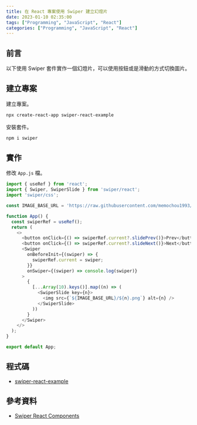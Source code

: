 ```yaml
---
title: 在 React 專案使用 Swiper 建立幻燈片
date: 2023-01-10 02:35:00
tags: ["Programming", "JavaScript", "React"]
categories: ["Programming", "JavaScript", "React"]
---
```


## 前言

以下使用 Swiper 套件實作一個幻燈片，可以使用按鈕或是滑動的方式切換圖片。

## 建立專案

建立專案。

```bash
npx create-react-app swiper-react-example
```

安裝套件。

```bash
npm i swiper
```

## 實作

修改 `App.js` 檔。

```js
import { useRef } from 'react';
import { Swiper, SwiperSlide } from 'swiper/react';
import 'swiper/css';

const IMAGE_BASE_URL = 'https://raw.githubusercontent.com/memochou1993/nft-leopard-cat-images/main/output';

function App() {
  const swiperRef = useRef();
  return (
    <>
      <button onClick={() => swiperRef.current?.slidePrev()}>Prev</button>
      <button onClick={() => swiperRef.current?.slideNext()}>Next</button>
      <Swiper
        onBeforeInit={(swiper) => {
          swiperRef.current = swiper;
        }}
        onSwiper={(swiper) => console.log(swiper)}
      >
        {
          [...Array(10).keys()].map((n) => (
            <SwiperSlide key={n}>
              <img src={`${IMAGE_BASE_URL}/${n}.png`} alt={n} />
            </SwiperSlide>
          ))
        }
      </Swiper>
    </>
  );
}

export default App;
```

## 程式碼

- [swiper-react-example](https://github.com/memochou1993/swiper-react-example)

## 參考資料

- [Swiper React Components](https://swiperjs.com/react)
